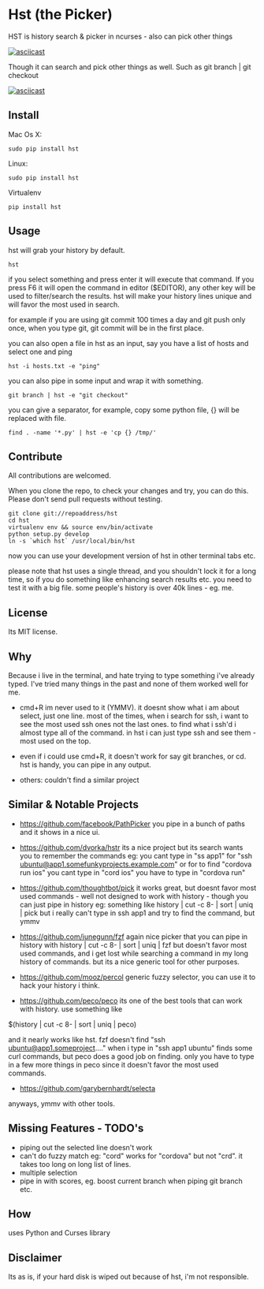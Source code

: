 Hst (the Picker)
==========================

HST is history search & picker in ncurses - also can pick other things

[![asciicast](https://asciinema.org/a/7aek3tjh816g22k7489vats07.png)](https://asciinema.org/a/7aek3tjh816g22k7489vats07)

Though it can search and pick other things as well. Such as git branch | git checkout

[![asciicast](https://asciinema.org/a/86zjkikdsjcrvvh5i60yt7up4.png)](https://asciinema.org/a/86zjkikdsjcrvvh5i60yt7up4)


Install
------------------------

Mac Os X:

```
sudo pip install hst
```

Linux:

```
sudo pip install hst
```

Virtualenv

```
pip install hst
```


Usage
------------------------

hst will grab your history by default.

```
hst
```

if you select something and press enter it will execute that command. If you press F6 it will open the command in editor ($EDITOR), any other key will be used to filter/search the results. hst will make your history lines unique and will favor the most used in search.

for example if you are using git commit 100 times a day and git push only once, when you type git, git commit will be in the first place.

you can also open a file in hst as an input, say you have a list of hosts
and select one and ping

```
hst -i hosts.txt -e "ping"
```

you can also pipe in some input and wrap it with something.

```
git branch | hst -e "git checkout"
```

you can give a separator, for example, copy some python file, {} will be replaced with file.

```
find . -name '*.py' | hst -e 'cp {} /tmp/'
```

Contribute
------------------------

All contributions are welcomed.

When you clone the repo, to check your changes and try, you can do this. Please don't send pull requests without testing.

```
git clone git://repoaddress/hst
cd hst
virtualenv env && source env/bin/activate
python setup.py develop
ln -s `which hst` /usr/local/bin/hst
```

now you can use your development version of hst in other terminal tabs etc.

please note that hst uses a single thread, and you shouldn't lock it for a long time, so if you do something like enhancing search results etc. you need to test it with a big file. some people's history is over 40k lines - eg. me.

License
------------------------
Its MIT license.

Why
------------------------

Because i live in the terminal, and hate trying to type something i've already typed. I've tried many things in the past and none of them worked well for me.

- cmd+R im never used to it (YMMV). it doesnt show what i am about select, just one line. most of the times, when i search for ssh, i want to see the most used ssh ones not the last ones. to find what i ssh'd i almost type all of the command. in hst i can just type ssh and see them - most used on the top.

- even if i could use cmd+R, it doesn't work for say git branches, or cd. hst is handy, you can pipe in any output.

- others: couldn't find a similar project

Similar & Notable Projects
------------------------

- https://github.com/facebook/PathPicker you pipe in a bunch of paths and it shows in a nice ui.

- https://github.com/dvorka/hstr its a nice project but its search wants you to remember the commands eg: you cant type in "ss app1" for "ssh ubuntu@app1.somefunkyprojects.example.com"
or for to find "cordova run ios" you cant type in "cord ios" you have to type in "cordova run"

- https://github.com/thoughtbot/pick it works great, but doesnt favor most used commands - well not designed to work with history - though you can just pipe in history eg: something like history | cut -c 8- | sort | uniq | pick but i really can't type in ssh app1 and try to find the command, but ymmv

- https://github.com/junegunn/fzf again nice picker that you can pipe in history with history | cut -c 8- | sort | uniq | fzf but doesn't favor most used commands, and i get lost while searching a command in my long history of commands. but its a nice generic tool for other purposes.

- https://github.com/mooz/percol generic fuzzy selector, you can use it to hack your history i think.

- https://github.com/peco/peco its one of the best tools that can work with history. use something like

$(history | cut -c 8- | sort | uniq | peco)

and it nearly works like hst. fzf doesn't find "ssh ubuntu@app1.someproject...." when i type in "ssh app1 ubuntu" finds some curl commands, but peco does a good job on finding. only you have to type in a few more things in peco since it doesn't favor the most used commands.

- https://github.com/garybernhardt/selecta

anyways, ymmv with other tools.

Missing Features - TODO's
------------------------
- piping out the selected line doesn't work
- can't do fuzzy match eg: "cord" works for "cordova" but not "crd". it takes too long on long list of lines.
- multiple selection
- pipe in with scores, eg. boost current branch when piping git branch etc.

How
------------------------
uses Python and Curses library

Disclaimer
------------------------
Its as is, if your hard disk is wiped out because of hst, i'm not responsible.


